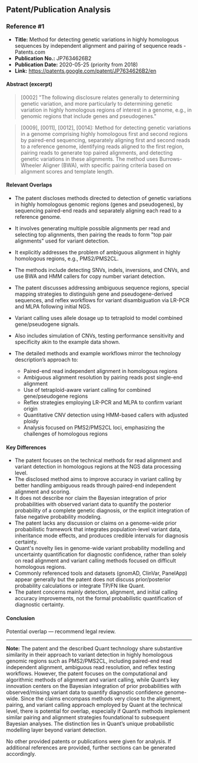 ## Patent/Publication Analysis

### Reference #1

- **Title:** Method for detecting genetic variations in highly homologous sequences by independent alignment and pairing of sequence reads - Patents.com
- **Publication No.:** JP7634626B2
- **Publication Date:** 2020-05-25 (priority from 2018)
- **Link:** https://patents.google.com/patent/JP7634626B2/en

#### Abstract (excerpt)

> [0002] "The following disclosure relates generally to determining genetic variation, and more particularly to determining genetic variation in highly homologous regions of interest in a genome, e.g., in genomic regions that include genes and pseudogenes."

> [0009], [0011], [0012], [0014]: Method for detecting genetic variations in a genome comprising highly homologous first and second regions by paired-end sequencing, separately aligning first and second reads to a reference genome, identifying reads aligned to the first region, pairing reads to generate top paired alignments, and detecting genetic variations in these alignments. The method uses Burrows-Wheeler Aligner (BWA), with specific pairing criteria based on alignment scores and template length.

#### Relevant Overlaps

- The patent discloses methods directed to detection of genetic variations in highly homologous genomic regions (genes and pseudogenes), by sequencing paired-end reads and separately aligning each read to a reference genome.
- It involves generating multiple possible alignments per read and selecting top alignments, then pairing the reads to form "top pair alignments" used for variant detection.
- It explicitly addresses the problem of ambiguous alignment in highly homologous regions, e.g., PMS2/PMS2CL.
- The methods include detecting SNVs, indels, inversions, and CNVs, and use BWA and HMM callers for copy number variant detection.
- The patent discusses addressing ambiguous sequence regions, special mapping strategies to distinguish gene and pseudogene-derived sequences, and reflex workflows for variant disambiguation via LR-PCR and MLPA following initial NGS.
- Variant calling uses allele dosage up to tetraploid to model combined gene/pseudogene signals.
- Also includes simulation of CNVs, testing performance sensitivity and specificity akin to the example data shown.
- The detailed methods and example workflows mirror the technology description’s approach to:

  - Paired-end read independent alignment in homologous regions
  - Ambiguous alignment resolution by pairing reads post single-end alignment
  - Use of tetraploid-aware variant calling for combined gene/pseudogene regions
  - Reflex strategies employing LR-PCR and MLPA to confirm variant origin
  - Quantitative CNV detection using HMM-based callers with adjusted ploidy
  - Analysis focused on PMS2/PMS2CL loci, emphasizing the challenges of homologous regions

#### Key Differences

- The patent focuses on the technical methods for read alignment and variant detection in homologous regions at the NGS data processing level.
- The disclosed method aims to improve accuracy in variant calling by better handling ambiguous reads through paired-end independent alignment and scoring.
- It does not describe nor claim the Bayesian integration of prior probabilities with observed variant data to quantify the posterior probability of a complete genetic diagnosis, or the explicit integration of false negative probability modeling.
- The patent lacks any discussion or claims on a genome-wide prior probabilistic framework that integrates population-level variant data, inheritance mode effects, and produces credible intervals for diagnosis certainty.
- Quant's novelty lies in genome-wide variant probability modelling and uncertainty quantification for diagnostic confidence, rather than solely on read alignment and variant calling methods focused on difficult homologous regions.
- Commonly referenced tools and datasets (gnomAD, ClinVar, PanelApp) appear generally but the patent does not discuss prior/posterior probability calculations or integrate TP/FN like Quant.
- The patent concerns mainly detection, alignment, and initial calling accuracy improvements, not the formal probabilistic quantification of diagnostic certainty.

#### Conclusion

Potential overlap — recommend legal review.

---

**Note:** The patent and the described Quant technology share substantive similarity in their approach to variant detection in highly homologous genomic regions such as PMS2/PMS2CL, including paired-end read independent alignment, ambiguous read resolution, and reflex testing workflows. However, the patent focuses on the computational and algorithmic methods of alignment and variant calling, while Quant’s key innovation centers on the Bayesian integration of prior probabilities with observed/missing variant data to quantify diagnostic confidence genome-wide. Since the claims encompass methods very close to the alignment, pairing, and variant calling approach employed by Quant at the technical level, there is potential for overlap, especially if Quant’s methods implement similar pairing and alignment strategies foundational to subsequent Bayesian analyses. The distinction lies in Quant’s unique probabilistic modelling layer beyond variant detection.

No other provided patents or publications were given for analysis. If additional references are provided, further sections can be generated accordingly.